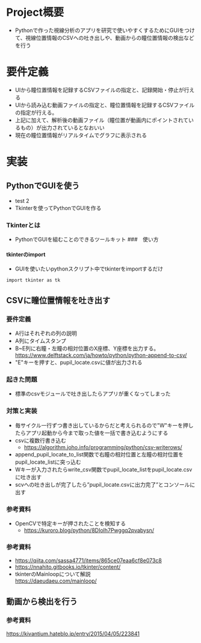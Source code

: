 # Project概要
- Pythonで作った視線分析のアプリを研究で使いやすくするためにGUIをつけて、視線位置情報のCSVへの吐き出しや、動画からの瞳位置情報の検出などを行う
# 要件定義
- UIから瞳位置情報を記録するCSVファイルの指定と、記録開始・停止が行える
- UIから読み込む動画ファイルの指定と、瞳位置情報を記録するCSVファイルの指定が行える。
- 上記に加えて、解析後の動画ファイル（瞳位置が動画内にポイントされているもの）が出力されているとなおいい
- 現在の瞳位置情報がリアルタイムでグラフに表示される
# 実装
## PythonでGUIを使う
- test 2
- Tkinterを使ってPythonでGUIを作る
### Tkinterとは
- PythonでGUIを組むことのできるツールキット
###　使い方
#### tkinterのimport
- GUIを使いたいpythonスクリプト中でtkinterをimportするだけ
```
import tkinter as tk
```
## CSVに瞳位置情報を吐き出す
### 要件定義
- A行はそれぞれの列の説明
- A列にタイムスタンプ
- B~E列に右瞳・左瞳の相対位置のX座標、Y座標を出力する。
https://www.delftstack.com/ja/howto/python/python-append-to-csv/
- "E"キーを押すと、pupil_locate.csvに値が出力される
### 起きた問題
- 標準のcsvモジュールで吐き出したらアプリが重くなってしまった
### 対策と実装
- 毎サイクル一行ずつ書き出しているからだと考えられるので"W"キーを押したらアプリ起動から今まで取った値を一括で書き込むようにする
- csvに複数行書き込む
    - https://algorithm.joho.info/programming/python/csv-writerows/
- append_pupil_locate_to_list関数で右瞳の相対位置と左瞳の相対位置をpupil_locate_listに突っ込む
- Wキーが入力されたらwrite_csv関数でpupil_locate_listをpupil_locate.csvに吐き出す
- scvへの吐き出しが完了したら”pupil_locate.csvに出力完了”とコンソールに出す
### 参考資料
- OpenCVで特定キーが押されたことを検知する
    - https://kuroro.blog/python/8DIolh7Pwggq2pvabysn/



### 参考資料
- https://qiita.com/sassa4771/items/865ce07eaa6cf8e073c8
- https://nnahito.gitbooks.io/tkinter/content/
- tkinterのMainloopについて解説<br>
https://daeudaeu.com/mainloop/
## 動画から検出を行う
### 参考資料
https://kivantium.hateblo.jp/entry/2015/04/05/223841